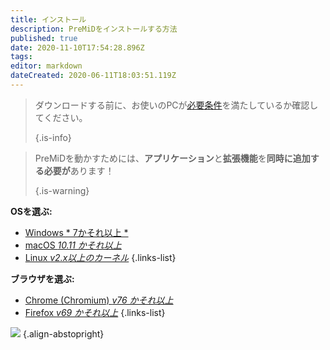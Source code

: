 ```yaml
---
title: インストール
description: PreMiDをインストールする方法
published: true
date: 2020-11-10T17:54:28.896Z
tags:
editor: markdown
dateCreated: 2020-06-11T18:03:51.119Z
---
```


> ダウンロードする前に、お使いのPCが[必要条件](/install/requirements)を満たしているか確認してください。 
> 
> {.is-info}

> PreMiDを動かすためには、**アプリケーション**と**拡張機能**を**同時に追加する必要が**あります！ 
> 
> {.is-warning}

**OSを選ぶ:**
- [Windows * 7かそれ以上 *](/install/windows)
- [macOS *10.11 かそれ以上*](/install/macos)
- [Linux *v2.x以上のカーネル*](/install/linux)
{.links-list}

**ブラウザを選ぶ:**
- [Chrome (Chromium) *v76 かそれ以上*](/install/chromium)
- [Firefox *v69 かそれ以上*](/install/firefox)
{.links-list}

![](https://a.icons8.com/ajlQdsfa/FZhYWV/svg.svg) {.align-abstopright}